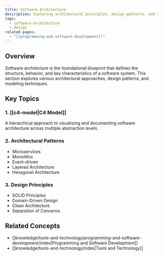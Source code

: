```yaml
---
title: Software Architecture
description: Exploring architectural principles, design patterns, and modeling techniques
tags:
  - software-architecture
  - design
related pages:
  - "[[programming-and-software-development]]"
---
```


## Overview

Software architecture is the foundational blueprint that defines the structure, behavior, and key characteristics of a software system. This section explores various architectural approaches, design patterns, and modeling techniques.

## Key Topics

### 1. [[c4-model|C4 Model]]

A hierarchical approach to visualizing and documenting software architecture across multiple abstraction levels.

### 2. Architectural Patterns

- Microservices
- Monolithic
- Event-driven
- Layered Architecture
- Hexagonal Architecture

### 3. Design Principles

- SOLID Principles
- Domain-Driven Design
- Clean Architecture
- Separation of Concerns

## Related Concepts

- [[knowledge/tools-and-technology/programming-and-software-development/index|Programming and Software Development]]
- [[knowledge/tools-and-technology/index|Tools and Technology]]
